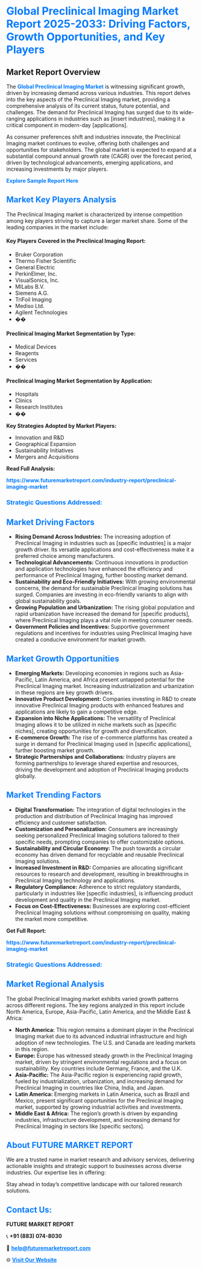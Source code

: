 <h1 style="color: #007BFF;">Global Preclinical Imaging Market Report 2025-2033: Driving Factors, Growth Opportunities, and Key Players</h1>

<section id="overview">
<h2>Market Report Overview</h2>
<p>The <a href="https://www.futuremarketreport.com/industry-report/preclinical-imaging-market" style="color: #007BFF; text-decoration: none;"><strong>Global Preclinical Imaging Market</strong></a> is witnessing significant growth, driven by increasing demand across various industries. This report delves into the key aspects of the Preclinical Imaging market, providing a comprehensive analysis of its current status, future potential, and challenges. The demand for Preclinical Imaging has surged due to its wide-ranging applications in industries such as [insert industries], making it a critical component in modern-day [applications].</p>
<p>As consumer preferences shift and industries innovate, the Preclinical Imaging market continues to evolve, offering both challenges and opportunities for stakeholders. The global market is expected to expand at a substantial compound annual growth rate (CAGR) over the forecast period, driven by technological advancements, emerging applications, and increasing investments by major players.</p>
</section>

<section id="overview">
<p><a href="https://www.futuremarketreport.com/request-sample/reportId=118165" style="color: #007BFF; text-decoration: none;"><strong>Explore Sample Report Here</strong></a></p>
</section>

<section id="key-players">
<h2 style="color: #007BFF;">Market Key Players Analysis</h2>
<p>The Preclinical Imaging market is characterized by intense competition among key players striving to capture a larger market share. Some of the leading companies in the market include:</p>
<h4>Key Players Covered in the Preclinical Imaging Report:</h4>
<ul><li>Bruker Corporation</li><li>Thermo Fisher Scientific</li><li>General Electric</li><li>PerkinElmer, Inc.</li><li>VisualSonics, Inc.</li><li>MILabs B.V.</li><li>Siemens A.G.</li><li>TriFoil Imaging</li><li>Mediso Ltd.</li><li>Agilent Technologies</li><li>��</li></ul>
<h4>Preclinical Imaging Market Segmentation by Type:</h4>
<ul><li>Medical Devices</li><li>Reagents</li><li>Services</li><li>��</li></ul>

<h4>Preclinical Imaging Market Segmentation by Application:</h4>
<ul><li>Hospitals</li><li>Clinics</li><li>Research Institutes</li><li>��</li></ul>
<p><strong>Key Strategies Adopted by Market Players:</strong></p>
<ul>
<li>Innovation and R&D</li>
<li>Geographical Expansion</li>
<li>Sustainability Initiatives</li>
<li>Mergers and Acquisitions</li>
</ul>
</section>

<section>
<p><strong>Read Full Analysis: </strong></p><a href="https://www.futuremarketreport.com/industry-report/preclinical-imaging-market" style="color: #007BFF; text-decoration: none;"><strong>https://www.futuremarketreport.com/industry-report/preclinical-imaging-market</strong></a>
<h3 style="color: #007BFF;">Strategic Questions Addressed:</h3>
</section>

<section id="driving-factors">
<h2 style="color: #007BFF;">Market Driving Factors</h2>
<ul>
<li><strong>Rising Demand Across Industries:</strong> The increasing adoption of Preclinical Imaging in industries such as [specific industries] is a major growth driver. Its versatile applications and cost-effectiveness make it a preferred choice among manufacturers.</li>
<li><strong>Technological Advancements:</strong> Continuous innovations in production and application technologies have enhanced the efficiency and performance of Preclinical Imaging, further boosting market demand.</li>
<li><strong>Sustainability and Eco-Friendly Initiatives:</strong> With growing environmental concerns, the demand for sustainable Preclinical Imaging solutions has surged. Companies are investing in eco-friendly variants to align with global sustainability goals.</li>
<li><strong>Growing Population and Urbanization:</strong> The rising global population and rapid urbanization have increased the demand for [specific products], where Preclinical Imaging plays a vital role in meeting consumer needs.</li>
<li><strong>Government Policies and Incentives:</strong> Supportive government regulations and incentives for industries using Preclinical Imaging have created a conducive environment for market growth.</li>
</ul>
</section>

<section id="growth-opportunities">
<h2 style="color: #007BFF;">Market Growth Opportunities</h2>
<ul>
<li><strong>Emerging Markets:</strong> Developing economies in regions such as Asia-Pacific, Latin America, and Africa present untapped potential for the Preclinical Imaging market. Increasing industrialization and urbanization in these regions are key growth drivers.</li>
<li><strong>Innovative Product Development:</strong> Companies investing in R&D to create innovative Preclinical Imaging products with enhanced features and applications are likely to gain a competitive edge.</li>
<li><strong>Expansion into Niche Applications:</strong> The versatility of Preclinical Imaging allows it to be utilized in niche markets such as [specific niches], creating opportunities for growth and diversification.</li>
<li><strong>E-commerce Growth:</strong> The rise of e-commerce platforms has created a surge in demand for Preclinical Imaging used in [specific applications], further boosting market growth.</li>
<li><strong>Strategic Partnerships and Collaborations:</strong> Industry players are forming partnerships to leverage shared expertise and resources, driving the development and adoption of Preclinical Imaging products globally.</li>
</ul>
</section>

<section id="trending-factors">
<h2 style="color: #007BFF;">Market Trending Factors</h2>
<ul>
<li><strong>Digital Transformation:</strong> The integration of digital technologies in the production and distribution of Preclinical Imaging has improved efficiency and customer satisfaction.</li>
<li><strong>Customization and Personalization:</strong> Consumers are increasingly seeking personalized Preclinical Imaging solutions tailored to their specific needs, prompting companies to offer customizable options.</li>
<li><strong>Sustainability and Circular Economy:</strong> The push towards a circular economy has driven demand for recyclable and reusable Preclinical Imaging solutions.</li>
<li><strong>Increased Investment in R&D:</strong> Companies are allocating significant resources to research and development, resulting in breakthroughs in Preclinical Imaging technology and applications.</li>
<li><strong>Regulatory Compliance:</strong> Adherence to strict regulatory standards, particularly in industries like [specific industries], is influencing product development and quality in the Preclinical Imaging market.</li>
<li><strong>Focus on Cost-Effectiveness:</strong> Businesses are exploring cost-efficient Preclinical Imaging solutions without compromising on quality, making the market more competitive.</li>
</ul>
</section>

<section>
<p><strong>Get Full Report: </strong></p><a href="https://www.futuremarketreport.com/industry-report/preclinical-imaging-market" style="color: #007BFF; text-decoration: none;"><strong>https://www.futuremarketreport.com/industry-report/preclinical-imaging-market</strong></a>
<h3 style="color: #007BFF;">Strategic Questions Addressed:</h3>
</section>


<section id="regional-analysis">
<h2 style="color: #007BFF;">Market Regional Analysis</h2>
<p>The global Preclinical Imaging market exhibits varied growth patterns across different regions. The key regions analyzed in this report include North America, Europe, Asia-Pacific, Latin America, and the Middle East & Africa:</p>
<ul>
<li><strong>North America:</strong> This region remains a dominant player in the Preclinical Imaging market due to its advanced industrial infrastructure and high adoption of new technologies. The U.S. and Canada are leading markets in this region.</li>
<li><strong>Europe:</strong> Europe has witnessed steady growth in the Preclinical Imaging market, driven by stringent environmental regulations and a focus on sustainability. Key countries include Germany, France, and the U.K.</li>
<li><strong>Asia-Pacific:</strong> The Asia-Pacific region is experiencing rapid growth, fueled by industrialization, urbanization, and increasing demand for Preclinical Imaging in countries like China, India, and Japan.</li>
<li><strong>Latin America:</strong> Emerging markets in Latin America, such as Brazil and Mexico, present significant opportunities for the Preclinical Imaging market, supported by growing industrial activities and investments.</li>
<li><strong>Middle East & Africa:</strong> The region’s growth is driven by expanding industries, infrastructure development, and increasing demand for Preclinical Imaging in sectors like [specific sectors].</li>
</ul>
</section>

<footer>
<h2 style="color: #007BFF;">About FUTURE MARKET REPORT</h2>
<p>We are a trusted name in market research and advisory services, delivering actionable insights and strategic support to businesses across diverse industries. Our expertise lies in offering:</p>

<p>Stay ahead in today’s competitive landscape with our tailored research solutions.</p>

<h2 style="color: #007BFF;">Contact Us:</h2>
<p><strong>FUTURE MARKET REPORT</strong></p>
<p>📞 <strong>+91 (883) 074-8030</strong></p>
<p>📧 <strong><a href="mailto:help@futuremarketreport.com" style="color: #007BFF;">help@futuremarketreport.com</a></strong></p>
<p>🌐 <strong><a href="https://www.futuremarketreport.com/" style="color: #007BFF;">Visit Our Website</a></strong></p>
</footer>